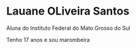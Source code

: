# Lauane OLiveira Santos

Aluna do Instituto Federal do Mato Grosso do Sul

Tenho 17 anos e sou marombeira
